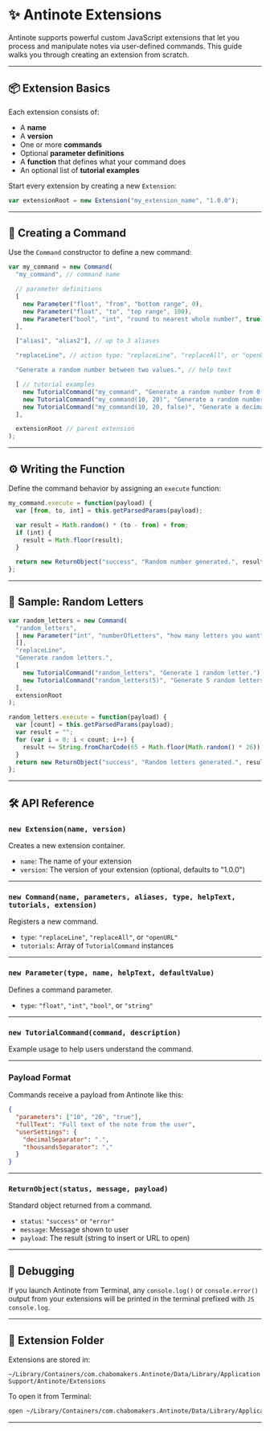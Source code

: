 # ✨ Antinote Extensions

Antinote supports powerful custom JavaScript extensions that let you process and manipulate notes via user-defined commands. This guide walks you through creating an extension from scratch.

---

## 📦 Extension Basics

Each extension consists of:

- A **name**
- A **version** 
- One or more **commands**
- Optional **parameter definitions**
- A **function** that defines what your command does
- An optional list of **tutorial examples**

Start every extension by creating a new `Extension`:

```js
var extensionRoot = new Extension("my_extension_name", "1.0.0");
```

---

## 🧠 Creating a Command

Use the `Command` constructor to define a new command:

```js
var my_command = new Command(
  "my_command", // command name

  // parameter definitions
  [
    new Parameter("float", "from", "bottom range", 0),
    new Parameter("float", "to", "top range", 100),
    new Parameter("bool", "int", "round to nearest whole number", true)
  ],

  ["alias1", "alias2"], // up to 3 aliases

  "replaceLine", // action type: "replaceLine", "replaceAll", or "openURL"

  "Generate a random number between two values.", // help text

  [ // tutorial examples
    new TutorialCommand("my_command", "Generate a random number from 0 to 100."),
    new TutorialCommand("my_command(10, 20)", "Generate a random number from 10 to 20."),
    new TutorialCommand("my_command(10, 20, false)", "Generate a decimal number from 10 to 20.")
  ],

  extensionRoot // parent extension
);
```

---

## ⚙️ Writing the Function

Define the command behavior by assigning an `execute` function:

```js
my_command.execute = function(payload) {
  var [from, to, int] = this.getParsedParams(payload);

  var result = Math.random() * (to - from) + from;
  if (int) {
    result = Math.floor(result);
  }

  return new ReturnObject("success", "Random number generated.", result);
};
```

---

## 🧪 Sample: Random Letters

```js
var random_letters = new Command(
  "random_letters",
  [ new Parameter("int", "numberOfLetters", "how many letters you want", 1) ],
  [],
  "replaceLine",
  "Generate random letters.",
  [
    new TutorialCommand("random_letters", "Generate 1 random letter."),
    new TutorialCommand("random_letters(5)", "Generate 5 random letters.")
  ],
  extensionRoot
);

random_letters.execute = function(payload) {
  var [count] = this.getParsedParams(payload);
  var result = "";
  for (var i = 0; i < count; i++) {
    result += String.fromCharCode(65 + Math.floor(Math.random() * 26));
  }
  return new ReturnObject("success", "Random letters generated.", result);
};
```

---

## 🛠 API Reference

### `new Extension(name, version)`
Creates a new extension container.

- `name`: The name of your extension
- `version`: The version of your extension (optional, defaults to "1.0.0")

---

### `new Command(name, parameters, aliases, type, helpText, tutorials, extension)`
Registers a new command.

- `type`: `"replaceLine"`, `"replaceAll"`, or `"openURL"`
- `tutorials`: Array of `TutorialCommand` instances

---

### `new Parameter(type, name, helpText, defaultValue)`
Defines a command parameter.

- `type`: `"float"`, `"int"`, `"bool"`, or `"string"`

---

### `new TutorialCommand(command, description)`
Example usage to help users understand the command.

---

### Payload Format
Commands receive a payload from Antinote like this:

```json
{
  "parameters": ["10", "20", "true"],
  "fullText": "Full text of the note from the user",
  "userSettings": {
    "decimalSeparator": ".",
    "thousandsSeparator": ","
  }
}
```

---

### `ReturnObject(status, message, payload)`
Standard object returned from a command.

- `status`: `"success"` or `"error"`
- `message`: Message shown to user
- `payload`: The result (string to insert or URL to open)

---

## 🐞 Debugging

If you launch Antinote from Terminal, any `console.log()` or `console.error()` output from your extensions will be printed in the terminal prefixed with `JS console.log`.

---

## 📂 Extension Folder

Extensions are stored in:

```
~/Library/Containers/com.chabomakers.Antinote/Data/Library/Application Support/Antinote/Extensions
```

To open it from Terminal:

```sh
open ~/Library/Containers/com.chabomakers.Antinote/Data/Library/Application\ Support/Antinote/Extensions
```

---

